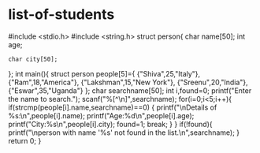 # list-of-students

#include <stdio.h>
#include <string.h>
struct person{
    char name[50];
    int age;
    
    char city[50];
};
int main(){
    struct person people[5]={
        {"Shiva",25,"Italy"},
        {"Ram",18,"America"},
        {"Lakshman",15,"New York"},
        {"Sreenu",20,"India"},
        {"Eswar",35,"Uganda"}
    };
    char searchname[50];
    int i,found=0;
    printf("Enter the name to search.");
    scanf("%[^\n]",searchname);
    for(i=0;i<5;i++){
        if(strcmp(people[i].name,searchname)==0) {
            printf("\nDetails of %s:\n",people[i].name);
            printf("Age:%d\n",people[i].age);
            printf("City:%s\n",people[i].city);
            found=1;
            break;
        }
    }
    if(!found){
        printf("\nperson with name '%s' not found in the list.\n",searchname);
    }
    return 0;
}
    
